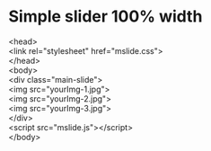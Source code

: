 # Simple slider 100% width
&lt;head&gt;<br />
&#09;  &lt;link rel="stylesheet" href="mslide.css"&gt;</br>
&lt;/head&gt;<br />
&lt;body&gt;<br />
&#09; &lt;div class="main-slide"&gt;<br />
&#09;&#09;  &lt;img src="yourImg-1.jpg"&gt;<br />
&#09;&#09;  &lt;img src="yourImg-2.jpg"&gt;<br />
&#09;&#09;  &lt;img src="yourImg-3.jpg"&gt;<br />
&#09;&#09;  &lt;/div&gt;<br />
&#09; &lt;script src="mslide.js"&gt;&lt;/script&gt;<br />
&lt;/body&gt;<br />
